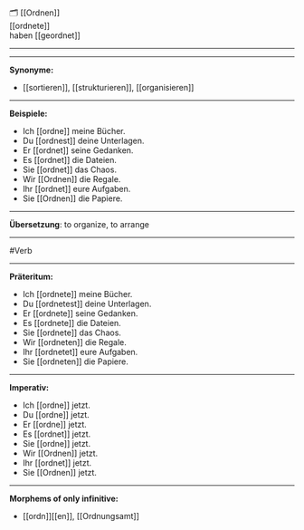🗂️ [[Ordnen]]  
[[ordnete]]  
haben [[geordnet]]

---

---

**Synonyme:**

- [[sortieren]], [[strukturieren]], [[organisieren]]

---

**Beispiele:**

- Ich [[ordne]] meine Bücher.
- Du [[ordnest]] deine Unterlagen.
- Er [[ordnet]] seine Gedanken.
- Es [[ordnet]] die Dateien.
- Sie [[ordnet]] das Chaos.
- Wir [[Ordnen]] die Regale.
- Ihr [[ordnet]] eure Aufgaben.
- Sie [[Ordnen]] die Papiere.

---

**Übersetzung**:
to organize, to arrange

---
 #Verb

---

**Präteritum:**

- Ich [[ordnete]] meine Bücher.
- Du [[ordnetest]] deine Unterlagen.
- Er [[ordnete]] seine Gedanken.
- Es [[ordnete]] die Dateien.
- Sie [[ordnete]] das Chaos.
- Wir [[ordneten]] die Regale.
- Ihr [[ordnetet]] eure Aufgaben.
- Sie [[ordneten]] die Papiere.

---

**Imperativ:**

- Ich [[ordne]] jetzt.
- Du [[ordne]] jetzt.
- Er [[ordne]] jetzt.
- Es [[ordnet]] jetzt.
- Sie [[ordne]] jetzt.
- Wir [[Ordnen]] jetzt.
- Ihr [[ordnet]] jetzt.
- Sie [[Ordnen]] jetzt.

---

**Morphems of only infinitive:**  
- [[ordn]][[en]], [[Ordnungsamt]]